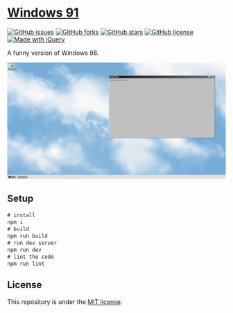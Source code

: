 # [Windows 91](http://windows91.vercel.app)

[![GitHub issues](https://img.shields.io/github/issues/Stilic/windows91)](https://github.com/Stilic/windows91/issues) [![GitHub forks](https://img.shields.io/github/forks/Stilic/windows91)](https://github.com/Stilic/windows91/network) [![GitHub stars](https://img.shields.io/github/stars/Stilic/windows91)](https://github.com/Stilic/windows91/stargazers) [![GitHub license](https://img.shields.io/github/license/Stilic/windows91)](https://github.com/Stilic/windows91/blob/main/LICENSE) [![Made with jQuery](https://img.shields.io/badge/made%20with-jquery-blue)](https://jquery.com)

A funny version of Windows 98.

![A screenshot](screenshot.png)

## Setup

```
# install
npm i
# build
npm run build
# run dev server
npm run dev
# lint the code
npm run lint
```

## License

This repository is under the [MIT license](LICENSE).
